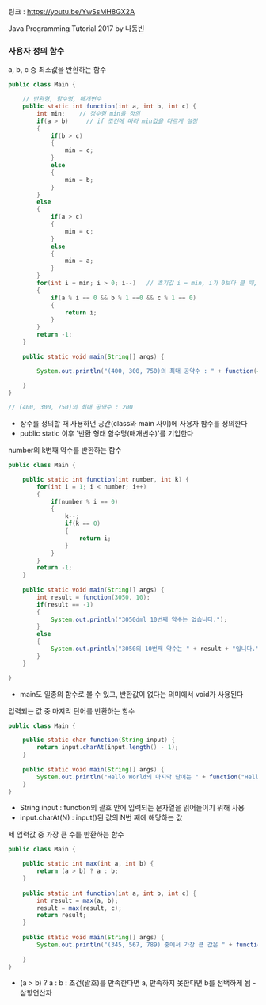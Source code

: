 링크 : https://youtu.be/YwSsMH8GX2A

Java Programming Tutorial 2017 by 나동빈



### 사용자 정의 함수

a, b, c 중 최소값을 반환하는 함수

```java
public class Main {

	// 반환형, 함수명, 매개변수
	public static int function(int a, int b, int c) {
		int min;    // 정수형 min을 정의
		if(a > b)     // if 조건에 따라 min값을 다르게 설정
		{
			if(b > c)
			{
				min = c;
			}
			else
			{
				min = b;
			}
		}
		else
		{
			if(a > c)
			{
				min = c;
			}
			else
			{
				min = a;
			}
		}
		for(int i = min; i > 0; i--)   // 초기값 i = min, i가 0보다 클 때, for문이 돌때마다 i = i-1 적용
		{
			if(a % i == 0 && b % 1 ==0 && c % 1 == 0)
			{
				return i;
			}
		}
		return -1;
	}
	
	public static void main(String[] args) {

		System.out.println("(400, 300, 750)의 최대 공약수 : " + function(400, 300, 750));
		
	}
}

// (400, 300, 750)의 최대 공약수 : 200
```



* 상수를 정의할 때 사용하던 공간(class와 main 사이)에 사용자 함수를 정의한다
* public static 이후 '반환 형태 함수명(매개변수)'를 기입한다



number의 k번째 약수를 반환하는 함수

```java
public class Main {

	public static int function(int number, int k) {
		for(int i = 1; i < number; i++)
		{
			if(number % i == 0)
			{
				k--;
				if(k == 0)
				{
					return i;
				}
			}
		}
		return -1;
	}
	
	public static void main(String[] args) {
		int result = function(3050, 10);
		if(result == -1)
		{
			System.out.println("3050dml 10번째 약수는 없습니다.");
		}
		else
		{
			System.out.println("3050의 10번째 약수는 " + result + "입니다.");
		}
	}

}

```



* main도 일종의 함수로 볼 수 있고, 반환값이 없다는 의미에서 void가 사용된다



입력되는 값 중 마지막 단어를 반환하는 함수

```java
public class Main {

	public static char function(String input) {
		return input.charAt(input.length() - 1);
	}
	
	public static void main(String[] args) {
		System.out.println("Hello World의 마지막 단어는 " + function("Hello World"));
	}
}
```



* String input : function의 괄호 안에 입력되는 문자열을 읽어들이기 위해 사용
* input.charAt(N) : input()된 값의 N번 째에 해당하는 값 



세 입력값 중 가장 큰 수를 반환하는 함수

```java
public class Main {

	public static int max(int a, int b) {
		return (a > b) ? a : b;
	}
	
	public static int function(int a, int b, int c) {
		int result = max(a, b);
		result = max(result, c);
		return result;
	}
	
	public static void main(String[] args) {
		System.out.println("(345, 567, 789) 중에서 가장 큰 값은 " + function(345, 567, 789));
		
	}
}
```



* (a > b) ? a : b : 조건(괄호)를 만족한다면 a, 만족하지 못한다면 b를 선택하게 됨 - 삼항연산자

  